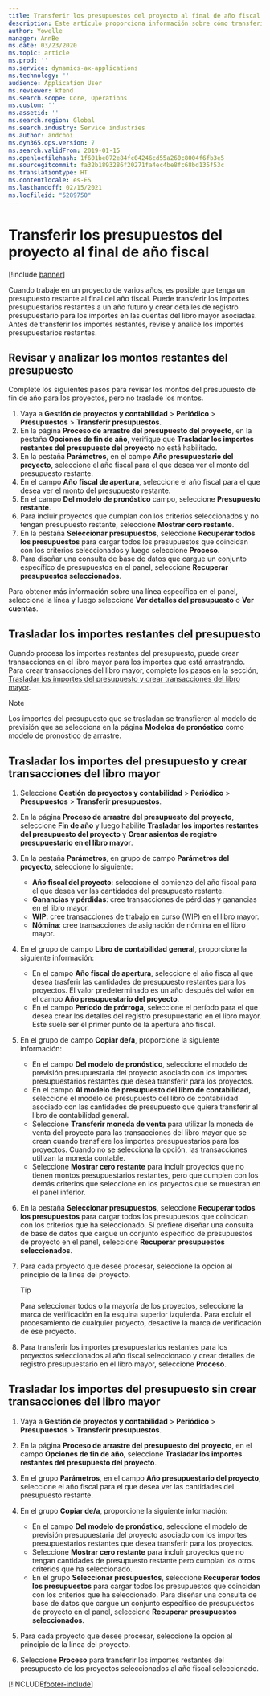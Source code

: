 ```yaml
---
title: Transferir los presupuestos del proyecto al final de año fiscal
description: Este artículo proporciona información sobre cómo transferir los montos restantes del presupuesto a años futuros y cómo crear los detalles del registro presupuestario.
author: Yowelle
manager: AnnBe
ms.date: 03/23/2020
ms.topic: article
ms.prod: ''
ms.service: dynamics-ax-applications
ms.technology: ''
audience: Application User
ms.reviewer: kfend
ms.search.scope: Core, Operations
ms.custom: ''
ms.assetid: ''
ms.search.region: Global
ms.search.industry: Service industries
ms.author: andchoi
ms.dyn365.ops.version: 7
ms.search.validFrom: 2019-01-15
ms.openlocfilehash: 1f601be072e84fc04246cd55a260c8004f6fb3e5
ms.sourcegitcommit: fa32b1893286f20271fa4ec4be8fc68bd135f53c
ms.translationtype: HT
ms.contentlocale: es-ES
ms.lasthandoff: 02/15/2021
ms.locfileid: "5289750"
---
```

# <a name="transfer-project-budgets-at-fiscal-year-end"></a>Transferir los presupuestos del proyecto al final de año fiscal

[!include [banner](../includes/banner.md)]

Cuando trabaje en un proyecto de varios años, es posible que tenga un presupuesto restante al final del año fiscal. Puede transferir los importes presupuestarios restantes a un año futuro y crear detalles de registro presupuestario para los importes en las cuentas del libro mayor asociadas. Antes de transferir los importes restantes, revise y analice los importes presupuestarios restantes.

## <a name="review-and-analyze-remaining-budget-amounts"></a>Revisar y analizar los montos restantes del presupuesto

Complete los siguientes pasos para revisar los montos del presupuesto de fin de año para los proyectos, pero no traslade los montos.

1. Vaya a **Gestión de proyectos y contabilidad** > **Periódico** > **Presupuestos** > **Transferir presupuestos**. 
2. En la página **Proceso de arrastre del presupuesto del proyecto**, en la pestaña **Opciones de fin de año**, verifique que **Trasladar los importes restantes del presupuesto del proyecto** no está habilitado.
3. En la pestaña **Parámetros**, en el campo **Año presupuestario del proyecto**, seleccione el año fiscal para el que desea ver el monto del presupuesto restante. 
4. En el campo **Año fiscal de apertura**, seleccione el año fiscal para el que desea ver el monto del presupuesto restante. 
5. En el campo **Del modelo de pronóstico** campo, seleccione **Presupuesto restante**. 
6. Para incluir proyectos que cumplan con los criterios seleccionados y no tengan presupuesto restante, seleccione **Mostrar cero restante**.  
7. En la pestaña **Seleccionar presupuestos**, seleccione **Recuperar todos los presupuestos** para cargar todos los presupuestos que coincidan con los criterios seleccionados y luego seleccione **Proceso**. 
8. Para diseñar una consulta de base de datos que cargue un conjunto específico de presupuestos en el panel, seleccione **Recuperar presupuestos seleccionados**.

Para obtener más información sobre una línea específica en el panel, seleccione la línea y luego seleccione **Ver detalles del presupuesto** o **Ver cuentas**.

## <a name="carry-forward-remaining-budget-amounts"></a>Trasladar los importes restantes del presupuesto 

Cuando procesa los importes restantes del presupuesto, puede crear transacciones en el libro mayor para los importes que está arrastrando. Para crear transacciones del libro mayor, complete los pasos en la sección, [Trasladar los importes del presupuesto y crear transacciones del libro mayor](#carry-forward). 

> [!NOTE]
> Los importes del presupuesto que se trasladan se transfieren al modelo de previsión que se selecciona en la página **Modelos de pronóstico** como modelo de pronóstico de arrastre.  

## <a name="carry-forward-budget-amounts-and-create-general-ledger-transactions"></a><a name="carry-forward"></a>Trasladar los importes del presupuesto y crear transacciones del libro mayor

1.  Seleccione **Gestión de proyectos y contabilidad** > **Periódico** > **Presupuestos** > **Transferir presupuestos**. 
2. En la página **Proceso de arrastre del presupuesto del proyecto**, seleccione **Fin de año** y luego habilite **Trasladar los importes restantes del presupuesto del proyecto** y **Crear asientos de registro presupuestario en el libro mayor**. 
3. En la pestaña **Parámetros**, en grupo de campo **Parámetros del proyecto**, seleccione lo siguiente:

   - **Año fiscal del proyecto**: seleccione el comienzo del año fiscal para el que desea ver las cantidades del presupuesto restante. 
   - **Ganancias y pérdidas**: cree transacciones de pérdidas y ganancias en el libro mayor. 
   -  **WIP**: cree transacciones de trabajo en curso (WIP) en el libro mayor.
   -  **Nómina**: cree transacciones de asignación de nómina en el libro mayor. 

5. En el grupo de campo **Libro de contabilidad general**, proporcione la siguiente información: 

   - En el campo **Año fiscal de apertura**, seleccione el año fisca al que desea trasferir las cantidades de presupuesto restantes para los proyectos. El valor predeterminado es un año después del valor en el campo **Año presupuestario del proyecto**.
   -  En el campo **Período de prórroga**, seleccione el período para el que desea crear los detalles del registro presupuestario en el libro mayor. Este suele ser el primer punto de la apertura año fiscal.

6. En el grupo de campo **Copiar de/a**, proporcione la siguiente información:

   - En el campo **Del modelo de pronóstico**, seleccione el modelo de previsión presupuestaria del proyecto asociado con los importes presupuestarios restantes que desea transferir para los proyectos. 
   - En el campo **Al modelo de presupuesto del libro de contabilidad**, seleccione el modelo de presupuesto del libro de contabilidad asociado con las cantidades de presupuesto que quiera transferir al libro de contabilidad general. 
   -  Seleccione **Transferir moneda de venta** para utilizar la moneda de venta del proyecto para las transacciones del libro mayor que se crean cuando transfiere los importes presupuestarios para los proyectos. Cuando no se selecciona la opción, las transacciones utilizan la moneda contable. 
   -  Seleccione **Mostrar cero restante** para incluir proyectos que no tienen montos presupuestarios restantes, pero que cumplen con los demás criterios que seleccione en los proyectos que se muestran en el panel inferior.

7. En la pestaña **Seleccionar presupuestos**, seleccione **Recuperar todos los presupuestos** para cargar todos los presupuestos que coincidan con los criterios que ha seleccionado. Si prefiere diseñar una consulta de base de datos que cargue un conjunto específico de presupuestos de proyecto en el panel, seleccione **Recuperar presupuestos seleccionados**.
8. Para cada proyecto que desee procesar, seleccione la opción al principio de la línea del proyecto.

    > [!TIP]
    > Para seleccionar todos o la mayoría de los proyectos, seleccione la marca de verificación en la esquina superior izquierda. Para excluir el procesamiento de cualquier proyecto, desactive la marca de verificación de ese proyecto.

9. Para transferir los importes presupuestarios restantes para los proyectos seleccionados al año fiscal seleccionado y crear detalles de registro presupuestario en el libro mayor, seleccione **Proceso**.

## <a name="carry-forward-budget-amounts-without-creating-general-ledger-transactions"></a>Trasladar los importes del presupuesto sin crear transacciones del libro mayor

1. Vaya a **Gestión de proyectos y contabilidad** > **Periódico** > **Presupuestos** > **Transferir presupuestos**.
2. En la página **Proceso de arrastre del presupuesto del proyecto**, en el campo **Opciones de fin de año**, seleccione **Trasladar los importes restantes del presupuesto del proyecto**.
3. En el grupo **Parámetros**, en el campo **Año presupuestario del proyecto**, seleccione el año fiscal para el que desea ver las cantidades del presupuesto restante.
4. En el grupo **Copiar de/a**, proporcione la siguiente información:

   - En el campo **Del modelo de pronóstico**, seleccione el modelo de previsión presupuestaria del proyecto asociado con los importes presupuestarios restantes que desea transferir para los proyectos. 
   - Seleccione **Mostrar cero restante** para incluir proyectos que no tengan cantidades de presupuesto restante pero cumplan los otros criterios que ha seleccionado.
   - En el grupo **Seleccionar presupuestos**, seleccione **Recuperar todos los presupuestos** para cargar todos los presupuestos que coincidan con los criterios que ha seleccionado. Para diseñar una consulta de base de datos que cargue un conjunto específico de presupuestos de proyecto en el panel, seleccione **Recuperar presupuestos seleccionados**.

5. Para cada proyecto que desee procesar, seleccione la opción al principio de la línea del proyecto. 
6. Seleccione **Proceso** para transferir los importes restantes del presupuesto de los proyectos seleccionados al año fiscal seleccionado.



[!INCLUDE[footer-include](../includes/footer-banner.md)]